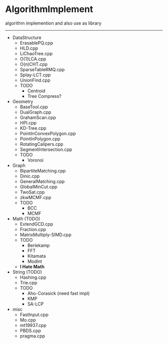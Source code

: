# AlgorithmImplement
algorithm implemention and also use as library

---

* DataStructure
    * ErasablePQ.cpp
    * HLD.cpp
    * LiChaoTree.cpp
    * O(1)LCA.cpp
    * O(n)CHT.cpp
    * SparseTableRMQ.cpp
    * Splay-LCT.cpp
    * UnionFind.cpp
    * TODO
        * Centroid
        * Tree Compress?
* Geometry
    * BaseTool.cpp
    * DualGraph.cpp
    * GrahamScan.cpp
    * HPI.cpp
    * KD-Tree.cpp
    * PointInConvexPolygon.cpp
    * PointInPolygon.cpp
    * RotatingCalipers.cpp
    * SegmentIntersection.cpp
    * TODO
        * Voronoi
* Graph
    * BipartiteMatching.cpp
    * Dinic.cpp
    * GeneralMatching.cpp
    * GlobalMinCut.cpp
    * TwoSat.cpp
    * zkwMCMF.cpp
    * TODO
        * BCC
        * MCMF
* Math (TODO)
    * ExtendGCD.cpp
    * Fraction.cpp
    * MatrixMultiply-SIMD.cpp
    * TODO
        * Berlekamp
        * FFT
        * Kitamata
        * ModInt
    * **I Hate Math**
* String (TODO)
    * Hashing.cpp
    * Trie.cpp
    * TODO
        * Aho-Corasick (need fast impl)
        * KMP
        * SA-LCP
* misc
	* FastInput.cpp
	* Mo.cpp
	* mt19937.cpp
	* PBDS.cpp
	* pragma.cpp
